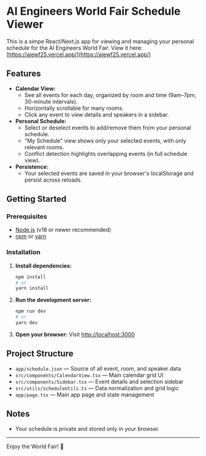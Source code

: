 # AI Engineers World Fair Schedule Viewer

This is a simpe React/Next.js app for viewing and managing your personal schedule for the AI Engineers World Fair.
View it here: [https://aiewf25.vercel.app/](https://aiewf25.vercel.app/)

## Features

- **Calendar View:**
  - See all events for each day, organized by room and time (9am–7pm, 30-minute intervals).
  - Horizontally scrollable for many rooms.
  - Click any event to view details and speakers in a sidebar.
- **Personal Schedule:**
  - Select or deselect events to add/remove them from your personal schedule.
  - "My Schedule" view shows only your selected events, with only relevant rooms.
  - Conflict detection highlights overlapping events (in full schedule view).
- **Persistence:**
  - Your selected events are saved in your browser's localStorage and persist across reloads.

## Getting Started

### Prerequisites
- [Node.js](https://nodejs.org/) (v18 or newer recommended)
- [npm](https://www.npmjs.com/) or [yarn](https://yarnpkg.com/)

### Installation

1. **Install dependencies:**
   ```bash
   npm install
   # or
   yarn install
   ```

2. **Run the development server:**
   ```bash
   npm run dev
   # or
   yarn dev
   ```

3. **Open your browser:**
   Visit [http://localhost:3000](http://localhost:3000)

## Project Structure
- `app/schedule.json` — Source of all event, room, and speaker data
- `src/components/CalendarView.tsx` — Main calendar grid UI
- `src/components/Sidebar.tsx` — Event details and selection sidebar
- `src/utils/scheduleUtils.ts` — Data normalization and grid logic
- `app/page.tsx` — Main app page and state management

## Notes
- Your schedule is private and stored only in your browser.

---

Enjoy the World Fair! 🎉
